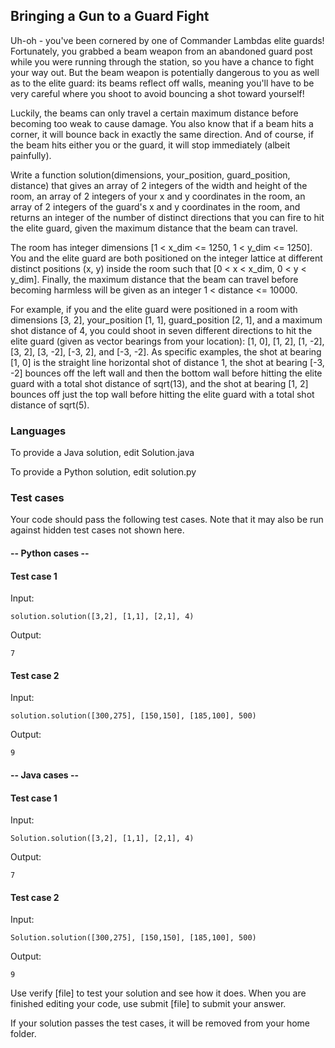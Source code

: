 ## Bringing a Gun to a Guard Fight

Uh-oh - you've been cornered by one of Commander Lambdas elite guards! 
Fortunately, you grabbed a beam weapon from an abandoned guard post while you
were running through the station, so you have a chance to fight your way out. 
But the beam weapon is potentially dangerous to you as well as to the elite 
guard: its beams reflect off walls, meaning you'll have to be very careful 
where you shoot to avoid bouncing a shot toward yourself!

Luckily, the beams can only travel a certain maximum distance before becoming 
too weak to cause damage. You also know that if a beam hits a corner, it will 
bounce back in exactly the same direction. And of course, if the beam hits 
either you or the guard, it will stop immediately (albeit painfully). 

Write a function solution(dimensions, your_position, guard_position, distance) 
that gives an array of 2 integers of the width and height of the room, an 
array of 2 integers of your x and y coordinates in the room, an array of 2 
integers of the guard's x and y coordinates in the room, and returns an 
integer of the number of distinct directions that you can fire to hit the 
elite guard, given the maximum distance that the beam can travel.

The room has integer dimensions [1 < x_dim <= 1250, 1 < y_dim <= 1250]. 
You and the elite guard are both positioned on the integer lattice at different 
distinct positions (x, y) inside the room such that 
[0 < x < x_dim, 0 < y < y_dim]. Finally, the maximum distance that the beam 
can travel before becoming harmless will be given as an 
integer 1 < distance <= 10000.

For example, if you and the elite guard were positioned in a room with 
dimensions [3, 2], your_position [1, 1], guard_position [2, 1], and a 
maximum shot distance of 4, you could shoot in seven different directions 
to hit the elite guard (given as vector bearings from your location): 
[1, 0], [1, 2], [1, -2], [3, 2], [3, -2], [-3, 2], and [-3, -2]. 
As specific examples, the shot at bearing [1, 0] is the straight line 
horizontal shot of distance 1, the shot at bearing [-3, -2] bounces off 
the left wall and then the bottom wall before hitting the elite guard with a 
total shot distance of sqrt(13), and the shot at bearing [1, 2] bounces off 
just the top wall before hitting the elite guard with a total shot 
distance of sqrt(5).

### Languages
To provide a Java solution, edit Solution.java

To provide a Python solution, edit solution.py

### Test cases
Your code should pass the following test cases.
Note that it may also be run against hidden test cases not shown here.

#### -- Python cases --
#### Test case 1
Input:
```
solution.solution([3,2], [1,1], [2,1], 4)
```
Output:
```
7
```

#### Test case 2
Input:
```
solution.solution([300,275], [150,150], [185,100], 500)
```
Output:
```
9
```

#### -- Java cases --
#### Test case 1
Input:
```
Solution.solution([3,2], [1,1], [2,1], 4)
```
Output:
```
7
```

#### Test case 2
Input:
```
Solution.solution([300,275], [150,150], [185,100], 500)
```
Output:
```
9
```

Use verify [file] to test your solution and see how it does. 
When you are finished editing your code, use submit [file] to submit your answer.

If your solution passes the test cases, it will be removed from your home folder.
